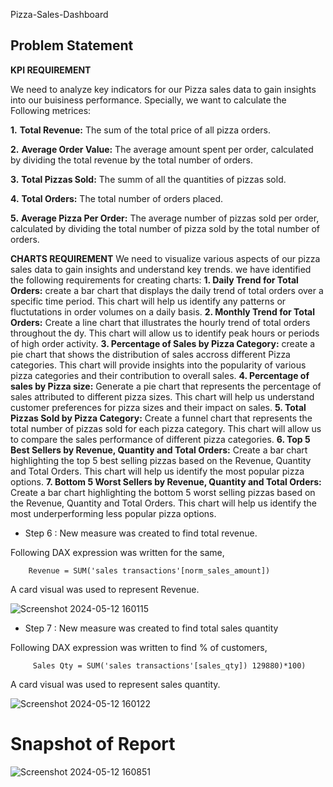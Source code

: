 Pizza-Sales-Dashboard

## Problem Statement

**KPI REQUIREMENT**

We need to analyze key indicators for our Pizza sales data to gain insights into our buisiness performance. Specially, we want to calculate the Following metrices:

**1.** **Total Revenue:** The sum of the total price of all pizza orders.

**2.** **Average Order Value:** The average amount spent per order, calculated by dividing the total revenue by the total number of orders.

**3.** **Total Pizzas Sold:** The summ of all the quantities of pizzas sold.

**4.** **Total Orders:** The total number of orders placed.

**5.** **Average Pizza Per Order:** The average number of pizzas sold per order, calculated by dividing the total number of pizza sold by the total number of orders.

**CHARTS REQUIREMENT**
We need to visualize various aspects of our pizza sales data to gain insights and understand key trends. we have identified the following requirements for creating charts:
**1. Daily Trend for Total Orders:**
   create a bar chart that displays the daily trend of total orders over a specific time period. This chart will help us identify any patterns or fluctutations in order volumes on a daily basis.
**2. Monthly Trend for Total Orders:**
   Create a line chart that illustrates the hourly trend of total orders throughout the dy. This chart will allow us to identify peak hours or periods of high order activity.
**3. Percentage of Sales by Pizza Category:**
   create a pie chart that shows the distribution of sales accross different Pizza categories. This chart will provide insights into the popularity of various pizza categories and their contribution to overall sales.
**4. Percentage of sales by Pizza size:**
   Generate a pie chart that represents the percentage  of sales attributed to different pizza sizes. This chart will help us understand customer preferences for pizza sizes and their impact on sales.
**5. Total Pizzas Sold by Pizza Category:**
   Create a funnel chart that represents the total number of pizzas sold for each pizza category. This chart will allow us to compare the sales performance of different pizza categories.
**6. Top 5 Best Sellers by Revenue, Quantity and Total Orders:**
   Create a bar chart highlighting the top 5 best selling pizzas based on the Revenue, Quantity and Total Orders. This chart will help us identify the most popular pizza options.
**7. Bottom 5 Worst Sellers by Revenue, Quantity and Total Orders:**
   Create a bar chart highlighting the bottom 5 worst selling pizzas based on the Revenue, Quantity and Total Orders. This chart will help us identify the most underperforming less popular pizza options.

        
- Step 6 : New measure was created to find total revenue.

Following DAX expression was written for the same,
        
        Revenue = SUM('sales transactions'[norm_sales_amount])
        
A card visual was used to represent Revenue.

![Screenshot 2024-05-12 160115](https://github.com/Aashish-kumar-Aman/Sales-Insight-Report/assets/79306412/f7e999f7-ac69-4336-9f29-70d17c9aef42)

        
 - Step 7 : New measure was created to find total sales quantity
 
 Following DAX expression was written to find % of customers,
 
         Sales Qty = SUM('sales transactions'[sales_qty]) 129880)*100)
 
 A card visual was used to represent sales quantity.
 
 
![Screenshot 2024-05-12 160122](https://github.com/Aashish-kumar-Aman/Sales-Insight-Report/assets/79306412/f8e6bd63-64d8-4871-847a-e033da37abda)
 

 
 
# Snapshot of Report

![Screenshot 2024-05-12 160851](https://github.com/Aashish-kumar-Aman/Sales-Insight-Report/assets/79306412/c4017662-d956-47b3-a798-1124dfef6ef2)
 
 
